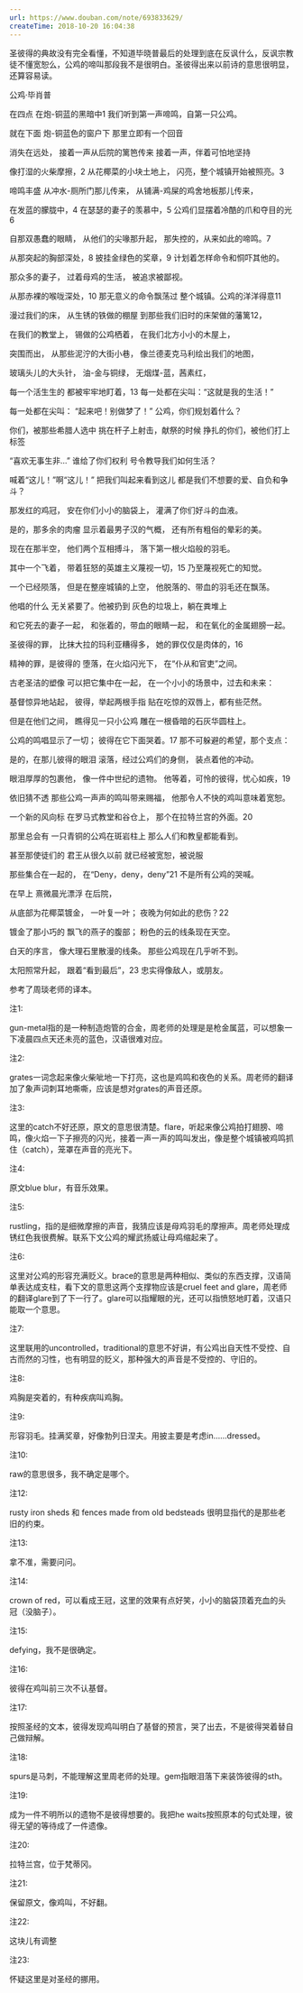 ```yaml
---
url: https://www.douban.com/note/693833629/
createTime: 2018-10-20 16:04:38
---
```


圣彼得的典故没有完全看懂，不知道毕晓普最后的处理到底在反讽什么，反讽宗教徒不懂宽恕么，公鸡的啼叫那段我不是很明白。圣彼得出来以前诗的意思很明显，还算容易读。

公鸡·毕肖普

在四点
在炮-铜蓝的黑暗中1
我们听到第一声啼鸣，自第一只公鸡。

就在下面
炮-铜蓝色的窗户下
那里立即有一个回音

消失在远处，
接着一声从后院的篱笆传来
接着一声，伴着可怕地坚持

像打湿的火柴摩擦，2
从花椰菜的小块土地上，
闪亮，整个城镇开始被照亮。3

啼鸣丰盛
从冲水-厕所门那儿传来，
从铺满-鸡屎的鸡舍地板那儿传来，

在发蓝的朦胧中，4
在瑟瑟的妻子的羡慕中，5
公鸡们显摆着冷酷的爪和夺目的光6

自那双愚蠢的眼睛，
从他们的尖喙那升起，
那失控的，从来如此的啼鸣。7

从那突起的胸部深处，8
披挂金绿色的奖章，9
计划着怎样命令和恫吓其他的。

那众多的妻子，
过着母鸡的生活，
被追求被鄙视。

从那赤裸的喉咙深处，10
那无意义的命令飘荡过
整个城镇。公鸡的洋洋得意11

漫过我们的床，
从生锈的铁做的棚屋
到那些我们旧时的床架做的藩篱12，

在我们的教堂上，
锡做的公鸡栖着，
在我们北方小小的木屋上，

突围而出，
从那些泥泞的大街小巷，
像兰德麦克马利绘出我们的地图，

玻璃头儿的大头针，
油-金与铜绿，
无烟煤-蓝，茜素红，

每一个活生生的
都被牢牢地盯着，13
每一处都在尖叫：“这就是我的生活！”

每一处都在尖叫：
“起来吧！别做梦了！”
公鸡，你们规划着什么？

你们，被那些希腊人选中
挑在杆子上射击，献祭的时候
挣扎的你们，被他们打上标签

“喜欢无事生非…”
谁给了你们权利
号令教导我们如何生活？

喊着“这儿！”啊“这儿！”
把我们叫起来看到这儿
都是我们不想要的爱、自负和争斗？

那发红的鸡冠，
安在你们小小的脑袋上，
灌满了你们好斗的血液。

是的，那多余的肉瘤
显示着最男子汉的气概，
还有所有粗俗的晕彩的美。

现在在那半空，
他们两个互相搏斗，
落下第一根火焰般的羽毛。

其中一个飞着，
带着狂怒的英雄主义蔑视一切，15
乃至蔑视死亡的知觉。

一个已经陨落，
但是在整座城镇的上空，
他脱落的、带血的羽毛还在飘荡。

他唱的什么
无关紧要了。他被扔到
灰色的垃圾上，躺在粪堆上

和它死去的妻子一起，
和张着的，带血的眼睛一起，
和在氧化的金属翅膀一起。

圣彼得的罪，
比抹大拉的玛利亚糟得多，
她的罪仅仅是肉体的，16

精神的罪，是彼得的
堕落，在火焰闪光下，
在“仆从和官吏”之间。

古老圣洁的塑像
可以把它集中在一起，
在一个小小的场景中，过去和未来：

基督惊异地站起，
彼得，举起两根手指
贴在吃惊的双唇上，都有些茫然。

但是在他们之间，
瞧得见一只小公鸡
雕在一根昏暗的石灰华圆柱上。

公鸡的鸣唱显示了一切；
彼得在它下面哭着。17
那不可躲避的希望，那个支点：

是的，在那儿彼得的眼泪
滚落，经过公鸡们的身侧，
装点着他的冲动。

眼泪厚厚的包裹他，
像一件中世纪的遗物。
他等着，可怜的彼得，忧心如疾，19

依旧猜不透
那些公鸡一声声的鸣叫带来赐福，
他那令人不快的鸡叫意味着宽恕。

一个新的风向标
在罗马式教堂和谷仓上，
那个在拉特兰宫的外面。20

那里总会有
一只青铜的公鸡在斑岩柱上
那么人们和教皇都能看到。

甚至那使徒们的
君王从很久以前
就已经被宽恕，被说服

那些集合在一起的，
在“Deny，deny，deny”21
不是所有公鸡的哭喊。

在早上
熹微晨光漂浮
在后院，

从底部为花椰菜镀金，
一叶复一叶；
夜晚为何如此的悲伤？22

镀金了那小巧的
飘飞的燕子的腹部；
粉色的云的线条现在天空。

白天的序言，
像大理石里散漫的线条。
那些公鸡现在几乎听不到。

太阳照常升起，
跟着“看到最后”，23
忠实得像敌人，或朋友。

参考了周琰老师的译本。

注1:

gun-metal指的是一种制造炮管的合金，周老师的处理是是枪金属蓝，可以想象一下凌晨四点天还未亮的蓝色，汉语很难对应。

注2:

grates一词念起来像火柴呲地一下打亮，这也是鸡鸣和夜色的关系。周老师的翻译加了象声词刺耳地嘶嘶，应该是想对grates的声音还原。

注3:

这里的catch不好还原，原文的意思很清楚。flare，听起来像公鸡拍打翅膀、啼鸣，像火焰一下子擦亮的闪光，接着一声一声的鸣叫发出，像是整个城镇被鸡鸣抓住（catch），笼罩在声音的亮光下。

注4:

原文blue blur，有音乐效果。

注5:

rustling，指的是细微摩擦的声音，我猜应该是母鸡羽毛的摩擦声。周老师处理成锈红色我很费解。联系下文公鸡的耀武扬威让母鸡缩起来了。

注6:

这里对公鸡的形容充满贬义。brace的意思是两种相似、类似的东西支撑，汉语简单表达成支柱，看下文的意思这两个支撑物应该是cruel feet and glare，周老师的翻译glare到了下一行了。glare可以指耀眼的光，还可以指愤怒地盯着，汉语只能取一个意思。

注7:

这里联用的uncontrolled，traditional的意思不好讲，有公鸡出自天性不受控、自古而然的习性，也有明显的贬义，那种强大的声音是不受控的、守旧的。

注8:

鸡胸是突着的，有种疾病叫鸡胸。

注9:

形容羽毛。挂满奖章，好像勃列日涅夫。用披主要是考虑in……dressed。

注10:

raw的意思很多，我不确定是哪个。

注12:

rusty iron sheds 和 fences made from old bedsteads 很明显指代的是那些老旧的约束。

注13:

拿不准，需要问问。

注14:

crown of red，可以看成王冠，这里的效果有点好笑，小小的脑袋顶着充血的头冠（没脑子）。

注15:

defying，我不是很确定。

注16:

彼得在鸡叫前三次不认基督。

注17:

按照圣经的文本，彼得发现鸡叫明白了基督的预言，哭了出去，不是彼得哭着替自己做辩解。

注18:

spurs是马刺，不能理解这里周老师的处理。gem指眼泪落下来装饰彼得的sth。

注19:

成为一件不明所以的遗物不是彼得想要的。我把he waits按照原本的句式处理，彼得无望的等待成了一件遗像。

注20:

拉特兰宫，位于梵蒂冈。

注21:

保留原文，像鸡叫，不好翻。

注22:

这块儿有调整

注23:

怀疑这里是对圣经的挪用。